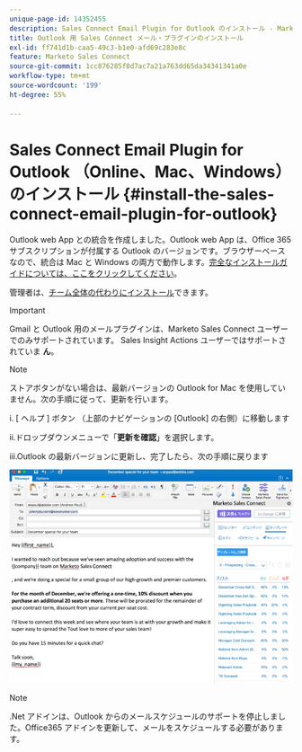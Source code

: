 ```yaml
---
unique-page-id: 14352455
description: Sales Connect Email Plugin for Outlook のインストール - Marketo ドキュメント – 製品ドキュメント
title: Outlook 用 Sales Connect メール・プラグインのインストール
exl-id: ff741d1b-caa5-49c3-b1e0-afd69c283e8c
feature: Marketo Sales Connect
source-git-commit: 1cc876285f8d7ac7a21a763dd65da34341341a0e
workflow-type: tm+mt
source-wordcount: '199'
ht-degree: 55%

---
```


# Sales Connect Email Plugin for Outlook （Online、Mac、Windows）のインストール {#install-the-sales-connect-email-plugin-for-outlook}

Outlook web App との統合を作成しました。Outlook web App は、Office 365 サブスクリプションが付属する Outlook のバージョンです。ブラウザーベースなので、統合は Mac と Windows の両方で動作します。[完全なインストールガイドについては、ここをクリックしてください](https://s3.amazonaws.com/tout-user-store/outlook-mac/assets/install_tout_add-in_outlook_mac.pdf)。

管理者は、[チーム全体の代わりにインストール](https://docs.microsoft.com/ja-jp/office365/admin/manage/manage-deployment-of-add-ins?view=o365-worldwide)できます。

>[!IMPORTANT]
>
>Gmail と Outlook 用のメールプラグインは、Marketo Sales Connect ユーザーでのみサポートされています。 Sales Insight Actions ユーザーではサポートされていま **ん**。

>[!NOTE]
>
>ストアボタンがない場合は、最新バージョンの Outlook for Mac を使用していません。次の手順に従って、更新を行います。
>
>i. [ ヘルプ ] ボタン （上部のナビゲーションの [Outlook] の右側）に移動します
>
>ii.ドロップダウンメニューで「**更新を確認**」を選択します。
>
>iii.Outlook の最新バージョンに更新し、完了したら、次の手順に戻ります

![](assets/install-the-sales-connect-email-plugin-for-outlook-1.png)

>[!NOTE]
>
>.Net アドインは、Outlook からのメールスケジュールのサポートを停止しました。Office365 アドインを更新して、メールをスケジュールする必要があります。
